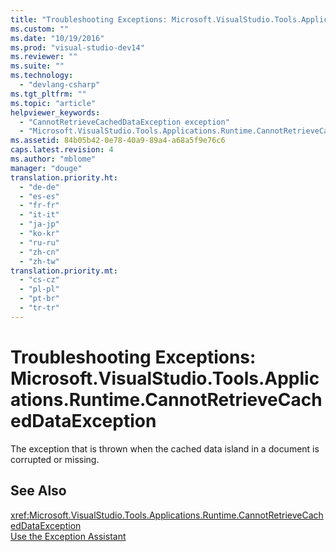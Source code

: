 ```yaml
---
title: "Troubleshooting Exceptions: Microsoft.VisualStudio.Tools.Applications.Runtime.CannotRetrieveCachedDataException | Microsoft Docs"
ms.custom: ""
ms.date: "10/19/2016"
ms.prod: "visual-studio-dev14"
ms.reviewer: ""
ms.suite: ""
ms.technology: 
  - "devlang-csharp"
ms.tgt_pltfrm: ""
ms.topic: "article"
helpviewer_keywords: 
  - "CannotRetrieveCachedDataException exception"
  - "Microsoft.VisualStudio.Tools.Applications.Runtime.CannotRetrieveCachedDataException exception"
ms.assetid: 84b05b42-0e78-40a9-89a4-a68a5f9e76c6
caps.latest.revision: 4
ms.author: "mblome"
manager: "douge"
translation.priority.ht: 
  - "de-de"
  - "es-es"
  - "fr-fr"
  - "it-it"
  - "ja-jp"
  - "ko-kr"
  - "ru-ru"
  - "zh-cn"
  - "zh-tw"
translation.priority.mt: 
  - "cs-cz"
  - "pl-pl"
  - "pt-br"
  - "tr-tr"
---
```

# Troubleshooting Exceptions: Microsoft.VisualStudio.Tools.Applications.Runtime.CannotRetrieveCachedDataException
The exception that is thrown when the cached data island in a document is corrupted or missing.  
  
## See Also  
 <xref:Microsoft.VisualStudio.Tools.Applications.Runtime.CannotRetrieveCachedDataException>   
 [Use the Exception Assistant](../Topic/How%20to:%20Use%20the%20Exception%20Assistant.md)